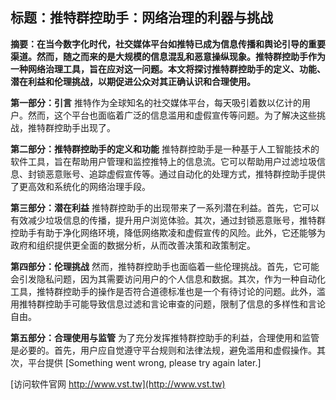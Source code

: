 ## **标题：推特群控助手：网络治理的利器与挑战**

**摘要：在当今数字化时代，社交媒体平台如推特已成为信息传播和舆论引导的重要渠道。然而，随之而来的是大规模的信息混乱和恶意操纵现象。推特群控助手作为一种网络治理工具，旨在应对这一问题。本文将探讨推特群控助手的定义、功能、潜在利益和伦理挑战，以期促进公众对其正确认识和合理使用。**

**第一部分：引言**
推特作为全球知名的社交媒体平台，每天吸引着数以亿计的用户。然而，这个平台也面临着广泛的信息滥用和虚假宣传等问题。为了解决这些挑战，推特群控助手出现了。

**第二部分：推特群控助手的定义和功能**
推特群控助手是一种基于人工智能技术的软件工具，旨在帮助用户管理和监控推特上的信息流。它可以帮助用户过滤垃圾信息、封锁恶意账号、追踪虚假宣传等。通过自动化的处理方式，推特群控助手提供了更高效和系统化的网络治理手段。

**第三部分：潜在利益**
推特群控助手的出现带来了一系列潜在利益。首先，它可以有效减少垃圾信息的传播，提升用户浏览体验。其次，通过封锁恶意账号，推特群控助手有助于净化网络环境，降低网络欺凌和虚假宣传的风险。此外，它还能够为政府和组织提供更全面的数据分析，从而改善决策和政策制定。

**第四部分：伦理挑战**
然而，推特群控助手也面临着一些伦理挑战。首先，它可能会引发隐私问题，因为其需要访问用户的个人信息和数据。其次，作为一种自动化工具，推特群控助手的操作是否符合道德标准也是一个有待讨论的问题。此外，滥用推特群控助手可能导致信息过滤和言论审查的问题，限制了信息的多样性和言论自由。

**第五部分：合理使用与监管**
为了充分发挥推特群控助手的利益，合理使用和监管是必要的。首先，用户应自觉遵守平台规则和法律法规，避免滥用和虚假操作。其次，平台提供
[Something went wrong, please try again later.]


[访问软件官网 http://www.vst.tw](http://www.vst.tw)
